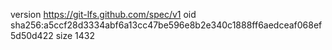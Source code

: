 version https://git-lfs.github.com/spec/v1
oid sha256:a5ccf28d3334abf6a13cc47be596e8b2e340c1888ff6aedceaf068ef5d50d422
size 1432
